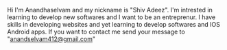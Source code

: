 Hi I'm Anandhaselvam and my nickname is "Shiv Adeez".
I'm intrested in learning to develop new softwares and I want to be an entreprenur.
I have skills in developing websites and yet learning to develop softwares and IOS Android apps.
If you want to contact me send your message to "anandselvam412@gmail.com"
